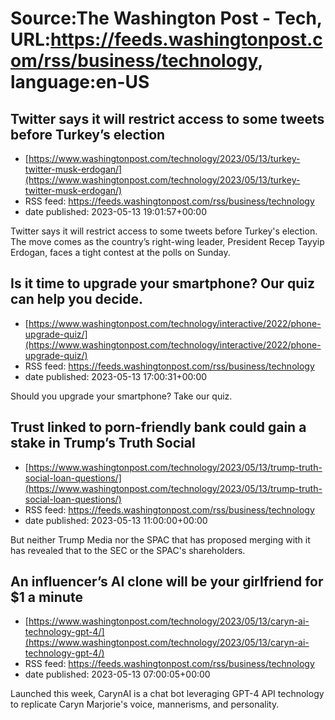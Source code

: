 # Source:The Washington Post - Tech, URL:https://feeds.washingtonpost.com/rss/business/technology, language:en-US

## Twitter says it will restrict access to some tweets before Turkey’s election
 - [https://www.washingtonpost.com/technology/2023/05/13/turkey-twitter-musk-erdogan/](https://www.washingtonpost.com/technology/2023/05/13/turkey-twitter-musk-erdogan/)
 - RSS feed: https://feeds.washingtonpost.com/rss/business/technology
 - date published: 2023-05-13 19:01:57+00:00

Twitter says it will restrict access to some tweets before Turkey's election. The move comes as the country’s right-wing leader, President Recep Tayyip Erdogan, faces a tight contest at the polls on Sunday.

## Is it time to upgrade your smartphone? Our quiz can help you decide.
 - [https://www.washingtonpost.com/technology/interactive/2022/phone-upgrade-quiz/](https://www.washingtonpost.com/technology/interactive/2022/phone-upgrade-quiz/)
 - RSS feed: https://feeds.washingtonpost.com/rss/business/technology
 - date published: 2023-05-13 17:00:31+00:00

Should you upgrade your smartphone? Take our quiz.

## Trust linked to porn-friendly bank could gain a stake in Trump’s Truth Social
 - [https://www.washingtonpost.com/technology/2023/05/13/trump-truth-social-loan-questions/](https://www.washingtonpost.com/technology/2023/05/13/trump-truth-social-loan-questions/)
 - RSS feed: https://feeds.washingtonpost.com/rss/business/technology
 - date published: 2023-05-13 11:00:00+00:00

But neither Trump Media nor the SPAC that has proposed merging with it has revealed that to the SEC or the SPAC's shareholders.

## An influencer’s AI clone will be your girlfriend for $1 a minute
 - [https://www.washingtonpost.com/technology/2023/05/13/caryn-ai-technology-gpt-4/](https://www.washingtonpost.com/technology/2023/05/13/caryn-ai-technology-gpt-4/)
 - RSS feed: https://feeds.washingtonpost.com/rss/business/technology
 - date published: 2023-05-13 07:00:05+00:00

Launched this week, CarynAI is a chat bot leveraging GPT-4 API technology to replicate Caryn Marjorie's voice, mannerisms, and personality.

